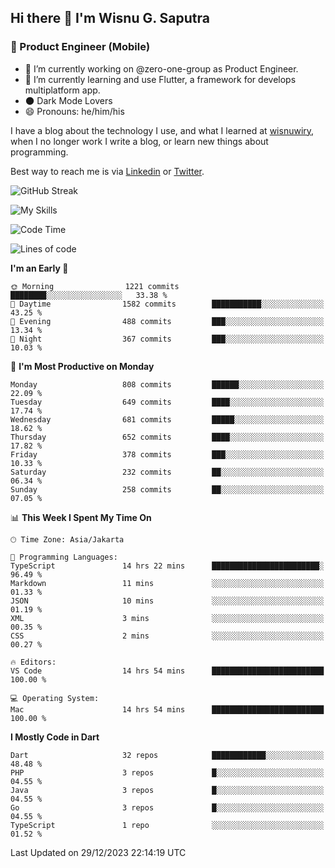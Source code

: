 ## Hi there 👋 I'm Wisnu G. Saputra

### :mobile_phone_off: Product Engineer (Mobile)

- 🔭 I’m currently working on @zero-one-group as Product Engineer.
- 🌱 I’m currently learning and use Flutter, a framework for develops multiplatform app.
- 🌑 Dark Mode Lovers
- 😄 Pronouns: he/him/his

I have a blog about the technology I use, and what I learned at [wisnuwiry](https://wisnuwiry.space/), when I no longer work I write a blog, or learn new things about programming.

Best way to reach me is via [Linkedin](https://www.linkedin.com/in/wisnu-saputra/) or [Twitter](https://twitter.com/wisnuwiry).

![GitHub Streak](https://streak-stats.demolab.com?user=wisnuwiry&theme=dark&hide_border=true)

![My Skills](https://skillicons.dev/icons?i=dart,flutter,kotlin,swift,go,js,css,neovim,git,linux&perline=5)

<!--START_SECTION:waka-->
![Code Time](http://img.shields.io/badge/Code%20Time-928%20hrs%2015%20mins-blue)

![Lines of code](https://img.shields.io/badge/From%20Hello%20World%20I%27ve%20Written-4.6%20million%20lines%20of%20code-blue)

**I'm an Early 🐤** 

```text
🌞 Morning                1221 commits        ████████░░░░░░░░░░░░░░░░░   33.38 % 
🌆 Daytime                1582 commits        ███████████░░░░░░░░░░░░░░   43.25 % 
🌃 Evening                488 commits         ███░░░░░░░░░░░░░░░░░░░░░░   13.34 % 
🌙 Night                  367 commits         ███░░░░░░░░░░░░░░░░░░░░░░   10.03 % 
```
📅 **I'm Most Productive on Monday** 

```text
Monday                   808 commits         ██████░░░░░░░░░░░░░░░░░░░   22.09 % 
Tuesday                  649 commits         ████░░░░░░░░░░░░░░░░░░░░░   17.74 % 
Wednesday                681 commits         █████░░░░░░░░░░░░░░░░░░░░   18.62 % 
Thursday                 652 commits         ████░░░░░░░░░░░░░░░░░░░░░   17.82 % 
Friday                   378 commits         ███░░░░░░░░░░░░░░░░░░░░░░   10.33 % 
Saturday                 232 commits         ██░░░░░░░░░░░░░░░░░░░░░░░   06.34 % 
Sunday                   258 commits         ██░░░░░░░░░░░░░░░░░░░░░░░   07.05 % 
```


📊 **This Week I Spent My Time On** 

```text
🕑︎ Time Zone: Asia/Jakarta

💬 Programming Languages: 
TypeScript               14 hrs 22 mins      ████████████████████████░   96.49 % 
Markdown                 11 mins             ░░░░░░░░░░░░░░░░░░░░░░░░░   01.33 % 
JSON                     10 mins             ░░░░░░░░░░░░░░░░░░░░░░░░░   01.19 % 
XML                      3 mins              ░░░░░░░░░░░░░░░░░░░░░░░░░   00.35 % 
CSS                      2 mins              ░░░░░░░░░░░░░░░░░░░░░░░░░   00.27 % 

🔥 Editors: 
VS Code                  14 hrs 54 mins      █████████████████████████   100.00 % 

💻 Operating System: 
Mac                      14 hrs 54 mins      █████████████████████████   100.00 % 
```

**I Mostly Code in Dart** 

```text
Dart                     32 repos            ████████████░░░░░░░░░░░░░   48.48 % 
PHP                      3 repos             █░░░░░░░░░░░░░░░░░░░░░░░░   04.55 % 
Java                     3 repos             █░░░░░░░░░░░░░░░░░░░░░░░░   04.55 % 
Go                       3 repos             █░░░░░░░░░░░░░░░░░░░░░░░░   04.55 % 
TypeScript               1 repo              ░░░░░░░░░░░░░░░░░░░░░░░░░   01.52 % 
```




 Last Updated on 29/12/2023 22:14:19 UTC
<!--END_SECTION:waka-->
